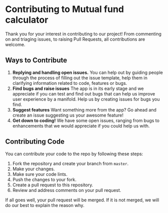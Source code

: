 
# Contributing to Mutual fund calculator

Thank you for your interest in contributing to our project! From commenting on and triaging issues, to raising Pull Requests, all contributions are welcome. 

## Ways to Contribute

1.  **Replying and handling open issues.**  You can help out by guiding people through the process of filling out the issue template, help them in clarifying information related to code, features or bugs.
2.  **Find bugs and raise issues**  The app is in its early stage and we appreciate if you can test and find out bugs that can help us improve user experience by a manifold. Help us by creating issues for bugs you find.
3.  **Suggest features**  Want something more from the app? Go ahead and create an issue suggesting us your awesome feature!
4. **Get down to coding!** We have some open issues, ranging from bugs to enhancements that we would appreciate if you could help us with.

## Contributing Code

You can contribute your code to the repo by following these steps:

1.  Fork the repository and create your branch from  `master`.
2.  Make your changes.
6.  Make sure your code lints.
7.  Push the changes to your fork.
8.  Create a pull request to this repository.
9.  Review and address comments on your pull request.

If all goes well, your pull request will be merged. If it is not merged, we will do our best to explain the reason why.
